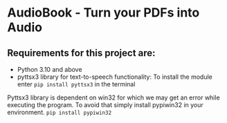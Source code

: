 # AudioBook - Turn your PDFs into Audio
## Requirements for this project are:
+ Python 3.10 and above
+ pyttsx3 library for text-to-speech functionality: To install the module enter ``` pip install pyttsx3 ``` in the terminal <br> 

Pyttsx3 library is dependent on win32 for which we may get an error while executing the program. To avoid that simply install pypiwin32 in your environment.
``` pip install pypiwin32 ```